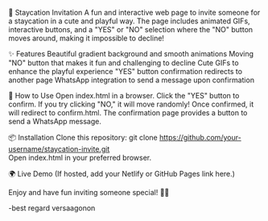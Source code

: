 💖 Staycation Invitation
A fun and interactive web page to invite someone for a staycation in a cute and playful way. The page includes animated GIFs, interactive buttons, and a "YES" or "NO" selection where the "NO" button moves around, making it impossible to decline!

✨ Features
Beautiful gradient background and smooth animations
Moving "NO" button that makes it fun and challenging to decline
Cute GIFs to enhance the playful experience
"YES" button confirmation redirects to another page
WhatsApp integration to send a message upon confirmation

🚀 How to Use
Open index.html in a browser.
Click the "YES" button to confirm.
If you try clicking "NO," it will move randomly!
Once confirmed, it will redirect to confirm.html.
The confirmation page provides a button to send a WhatsApp message.

📦 Installation
Clone this repository:
git clone https://github.com/your-username/staycation-invite.git  
Open index.html in your preferred browser.

🌍 Live Demo
(If hosted, add your Netlify or GitHub Pages link here.)

Enjoy and have fun inviting someone special! 🥰💖

-best regard versaagonon
